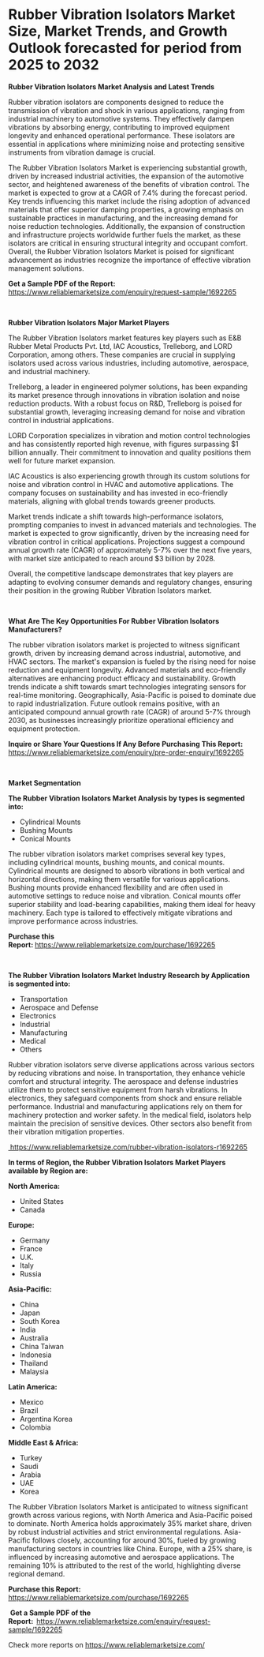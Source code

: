 <p><h1>Rubber Vibration Isolators Market Size, Market Trends, and Growth Outlook forecasted for period from 2025 to 2032</h1></p><p><strong>Rubber Vibration Isolators Market Analysis and Latest Trends</strong></p>
<p><p>Rubber vibration isolators are components designed to reduce the transmission of vibration and shock in various applications, ranging from industrial machinery to automotive systems. They effectively dampen vibrations by absorbing energy, contributing to improved equipment longevity and enhanced operational performance. These isolators are essential in applications where minimizing noise and protecting sensitive instruments from vibration damage is crucial.</p><p>The Rubber Vibration Isolators Market is experiencing substantial growth, driven by increased industrial activities, the expansion of the automotive sector, and heightened awareness of the benefits of vibration control. The market is expected to grow at a CAGR of 7.4% during the forecast period. Key trends influencing this market include the rising adoption of advanced materials that offer superior damping properties, a growing emphasis on sustainable practices in manufacturing, and the increasing demand for noise reduction technologies. Additionally, the expansion of construction and infrastructure projects worldwide further fuels the market, as these isolators are critical in ensuring structural integrity and occupant comfort. Overall, the Rubber Vibration Isolators Market is poised for significant advancement as industries recognize the importance of effective vibration management solutions.</p></p>
<p><strong>Get a Sample PDF of the Report:&nbsp;</strong> <a href="https://www.reliablemarketsize.com/enquiry/request-sample/1692265?utm_campaign=1911&utm_medium=2&utm_source=Github&utm_content=ia&utm_term=20022025&utm_id=rubber-vibration-isolators">https://www.reliablemarketsize.com/enquiry/request-sample/1692265</a></p>
<p>&nbsp;</p>
<p><strong>Rubber Vibration Isolators Major Market Players</strong></p>
<p><p>The Rubber Vibration Isolators market features key players such as E&B Rubber Metal Products Pvt. Ltd, IAC Acoustics, Trelleborg, and LORD Corporation, among others. These companies are crucial in supplying isolators used across various industries, including automotive, aerospace, and industrial machinery.</p><p>Trelleborg, a leader in engineered polymer solutions, has been expanding its market presence through innovations in vibration isolation and noise reduction products. With a robust focus on R&D, Trelleborg is poised for substantial growth, leveraging increasing demand for noise and vibration control in industrial applications.</p><p>LORD Corporation specializes in vibration and motion control technologies and has consistently reported high revenue, with figures surpassing $1 billion annually. Their commitment to innovation and quality positions them well for future market expansion.</p><p>IAC Acoustics is also experiencing growth through its custom solutions for noise and vibration control in HVAC and automotive applications. The company focuses on sustainability and has invested in eco-friendly materials, aligning with global trends towards greener products.</p><p>Market trends indicate a shift towards high-performance isolators, prompting companies to invest in advanced materials and technologies. The market is expected to grow significantly, driven by the increasing need for vibration control in critical applications. Projections suggest a compound annual growth rate (CAGR) of approximately 5-7% over the next five years, with market size anticipated to reach around $3 billion by 2028.</p><p>Overall, the competitive landscape demonstrates that key players are adapting to evolving consumer demands and regulatory changes, ensuring their position in the growing Rubber Vibration Isolators market.</p></p>
<p>&nbsp;</p>
<p><strong>What Are The Key Opportunities For Rubber Vibration Isolators Manufacturers?</strong></p>
<p><p>The rubber vibration isolators market is projected to witness significant growth, driven by increasing demand across industrial, automotive, and HVAC sectors. The market's expansion is fueled by the rising need for noise reduction and equipment longevity. Advanced materials and eco-friendly alternatives are enhancing product efficacy and sustainability. Growth trends indicate a shift towards smart technologies integrating sensors for real-time monitoring. Geographically, Asia-Pacific is poised to dominate due to rapid industrialization. Future outlook remains positive, with an anticipated compound annual growth rate (CAGR) of around 5-7% through 2030, as businesses increasingly prioritize operational efficiency and equipment protection.</p></p>
<p><strong>Inquire or Share Your Questions If Any Before Purchasing This Report:</strong> <a href="https://www.reliablemarketsize.com/enquiry/pre-order-enquiry/1692265?utm_campaign=1911&utm_medium=2&utm_source=Github&utm_content=ia&utm_term=20022025&utm_id=rubber-vibration-isolators">https://www.reliablemarketsize.com/enquiry/pre-order-enquiry/1692265</a></p>
<p>&nbsp;</p>
<p><strong>Market Segmentation</strong></p>
<p><strong>The Rubber Vibration Isolators Market Analysis by types is segmented into:</strong></p>
<p><ul><li>Cylindrical Mounts</li><li>Bushing Mounts</li><li>Conical Mounts</li></ul></p>
<p><p>The rubber vibration isolators market comprises several key types, including cylindrical mounts, bushing mounts, and conical mounts. Cylindrical mounts are designed to absorb vibrations in both vertical and horizontal directions, making them versatile for various applications. Bushing mounts provide enhanced flexibility and are often used in automotive settings to reduce noise and vibration. Conical mounts offer superior stability and load-bearing capabilities, making them ideal for heavy machinery. Each type is tailored to effectively mitigate vibrations and improve performance across industries.</p></p>
<p><strong>Purchase this Report:&nbsp;</strong><a href="https://www.reliablemarketsize.com/purchase/1692265?utm_campaign=1911&utm_medium=2&utm_source=Github&utm_content=ia&utm_term=20022025&utm_id=rubber-vibration-isolators">https://www.reliablemarketsize.com/purchase/1692265</a></p>
<p>&nbsp;</p>
<p><strong>The Rubber Vibration Isolators Market Industry Research by Application is segmented into:</strong></p>
<p><ul><li>Transportation</li><li>Aerospace and Defense</li><li>Electronics</li><li>Industrial</li><li>Manufacturing</li><li>Medical</li><li>Others</li></ul></p>
<p><p>Rubber vibration isolators serve diverse applications across various sectors by reducing vibrations and noise. In transportation, they enhance vehicle comfort and structural integrity. The aerospace and defense industries utilize them to protect sensitive equipment from harsh vibrations. In electronics, they safeguard components from shock and ensure reliable performance. Industrial and manufacturing applications rely on them for machinery protection and worker safety. In the medical field, isolators help maintain the precision of sensitive devices. Other sectors also benefit from their vibration mitigation properties.</p></p>
<p><a href="https://www.reliablemarketsize.com/rubber-vibration-isolators-r1692265?utm_campaign=1911&utm_medium=2&utm_source=Github&utm_content=ia&utm_term=20022025&utm_id=rubber-vibration-isolators">&nbsp;https://www.reliablemarketsize.com/rubber-vibration-isolators-r1692265</a></p>
<p><strong>In terms of Region, the Rubber Vibration Isolators Market Players available by Region are:</strong></p>
<p>
    <p> <strong> North America: </strong>
        <ul>
            <li>United States</li>
            <li>Canada</li>
        </ul>
        </p> 
    <p> <strong> Europe: </strong>
        <ul>
            <li>Germany</li>
            <li>France</li>
            <li>U.K.</li>
            <li>Italy</li>
            <li>Russia</li>
        </ul>
        </p> 
    <p> <strong> Asia-Pacific: </strong>
        <ul>
            <li>China</li>
            <li>Japan</li>
            <li>South Korea</li>
            <li>India</li>
            <li>Australia</li>
            <li>China Taiwan</li>
            <li>Indonesia</li>
            <li>Thailand</li>
            <li>Malaysia</li>
        </ul>
        </p> 
    <p> <strong> Latin America: </strong>
        <ul>
            <li>Mexico</li>
            <li>Brazil</li>
            <li>Argentina Korea</li>
            <li>Colombia</li>
        </ul>
        </p> 
    <p> <strong> Middle East & Africa: </strong>
        <ul>
            <li>Turkey</li>
            <li>Saudi</li>
            <li>Arabia</li>
            <li>UAE</li>
            <li>Korea</li>
        </ul>
    </p>
    </p>
<p><p>The Rubber Vibration Isolators Market is anticipated to witness significant growth across various regions, with North America and Asia-Pacific poised to dominate. North America holds approximately 35% market share, driven by robust industrial activities and strict environmental regulations. Asia-Pacific follows closely, accounting for around 30%, fueled by growing manufacturing sectors in countries like China. Europe, with a 25% share, is influenced by increasing automotive and aerospace applications. The remaining 10% is attributed to the rest of the world, highlighting diverse regional demand.</p></p>
<p><strong>Purchase this Report: </strong><a href="https://www.reliablemarketsize.com/purchase/1692265?utm_campaign=1911&utm_medium=2&utm_source=Github&utm_content=ia&utm_term=20022025&utm_id=rubber-vibration-isolators">https://www.reliablemarketsize.com/purchase/1692265</a></p>
<p>&nbsp;<strong>Get a Sample PDF of the Report:&nbsp;&nbsp;</strong><a href="https://www.reliablemarketsize.com/enquiry/request-sample/1692265?utm_campaign=1911&utm_medium=2&utm_source=Github&utm_content=ia&utm_term=20022025&utm_id=rubber-vibration-isolators">https://www.reliablemarketsize.com/enquiry/request-sample/1692265</a></p>
<p><strong></strong></p>
<p>Check more reports on <a href="https://www.reliablemarketsize.com/?utm_campaign=1911&utm_medium=2&utm_source=Github&utm_content=ia&utm_term=20022025&utm_id=rubber-vibration-isolators">https://www.reliablemarketsize.com/</a></p>